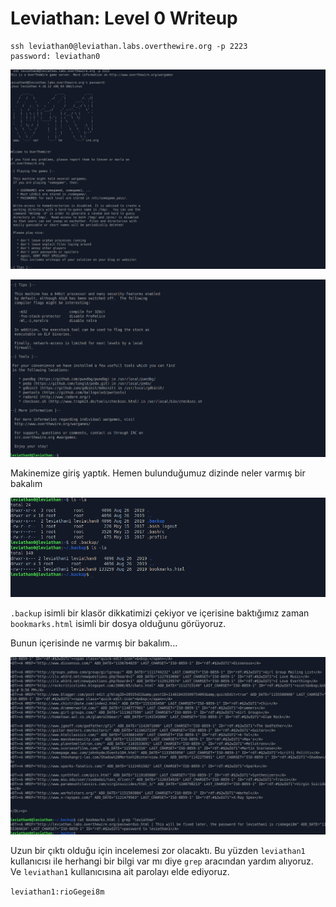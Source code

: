 # Leviathan: Level 0 Writeup

    ssh leviathan0@leviathan.labs.overthewire.org -p 2223
    password: leviathan0

![login](img/0/0.png)

![login](img/0/1.png)

Makinemize giriş yaptık. Hemen bulunduğumuz dizinde neler varmış bir bakalım

![ls -la](img/0/2.png)

`.backup` isimli bir klasör dikkatimizi çekiyor ve içerisine baktığımız zaman `bookmarks.html` isimli bir dosya olduğunu görüyoruz.

Bunun içerisinde ne varmış bir bakalım...

![cat bookmarks.html | grep "leviathan"](img/0/3.png)

Uzun bir çıktı olduğu için incelemesi zor olacaktı. Bu yüzden `leviathan1` kullanıcısı ile herhangi bir bilgi var mı diye `grep` aracından yardım alıyoruz. Ve `leviathan1` kullanıcısına ait parolayı elde ediyoruz.

`leviathan1:rioGegei8m`
